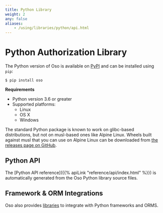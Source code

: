 ```yaml
---
title: Python Library
weight: 2
any: false
aliases:
    - /using/libraries/python/api.html
---
```


# Python Authorization Library

The Python version of Oso is available on [PyPI](https://pypi.org/project/oso/) and can be installed using
`pip`:

```
$ pip install oso
```

<!-- See also our [Python framework integrations](frameworks). -->


**Requirements**


* Python version 3.6 or greater
* Supported platforms:
   * Linux
   * OS X
   * Windows

The standard Python package is known to work on glibc-based distributions,
but not on musl-based ones like Alpine Linux.  Wheels built against musl
that you can use on Alpine Linux can be downloaded from [the releases page
on GitHub](https://github.com/osohq/oso/releases/latest).

## Python API

The [Python API reference]({{% apiLink "reference/api/index.html" %}})
is automatically generated from the Oso Python library source files.

## Framework & ORM Integrations

Oso also provides [libraries](frameworks) to integrate with Python frameworks and ORMS.